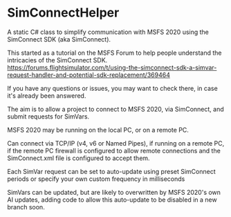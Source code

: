 # SimConnectHelper

A static C# class to simplify communication with MSFS 2020 using the SimConnect SDK (aka SimConnect).

This started as a tutorial on the MSFS Forum to help people understand the intricacies of the SimConnect SDK.
https://forums.flightsimulator.com/t/using-the-simconnect-sdk-a-simvar-request-handler-and-potential-sdk-replacement/369464

If you have any questions or issues, you may want to check there, in case it's already been answered.

The aim is to allow a project to connect to MSFS 2020, via SimConnect, and submit requests for SimVars.

MSFS 2020 may be running on the local PC, or on a remote PC.

Can connect via TCP/IP (v4, v6 or Named Pipes), if running on a remote PC, if the remote PC firewall is configured to allow remote connections and the SimConnect.xml file is configured to accept them.

Each SimVar request can be set to auto-update using preset SimConnect periods or specify your own custom frequency in milliseconds

SimVars can be updated, but are likely to overwritten by MSFS 2020's own AI updates, adding code to allow this auto-update to be disabled in a new branch soon.
